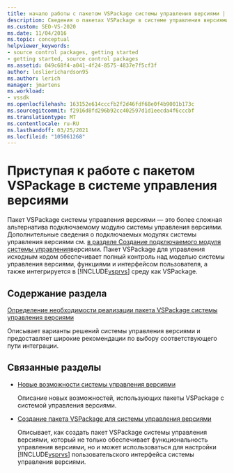```yaml
---
title: начало работы с пакетом VSPackage системы управления версиями | Документация Майкрософт
description: Сведения о пакетах VSPackage в системе управления версиями в Visual Studio и о том, как они являются более расширенной альтернативой подключаемым модулям системы управления версиями.
ms.custom: SEO-VS-2020
ms.date: 11/04/2016
ms.topic: conceptual
helpviewer_keywords:
- source control packages, getting started
- getting started, source control packages
ms.assetid: 049c68f4-a041-4f24-8575-4837e7f5cf3f
author: leslierichardson95
ms.author: lerich
manager: jmartens
ms.workload:
- vssdk
ms.openlocfilehash: 163152e614cccfb2f2d46fdf68e0f4b9001b173c
ms.sourcegitcommit: f2916d8fd296b92cc402597d1d1eecda4f6cccbf
ms.translationtype: MT
ms.contentlocale: ru-RU
ms.lasthandoff: 03/25/2021
ms.locfileid: "105061268"
---
```

# <a name="get-started-with-source-control-vspackages"></a>Приступая к работе с пакетом VSPackage в системе управления версиями

Пакет VSPackage системы управления версиями — это более сложная альтернатива подключаемому модулю системы управления версиями. Дополнительные сведения о подключаемых модулях системы управления версиями см. [в разделе Создание подключаемого модуля системы управления](../../extensibility/internals/creating-a-source-control-plug-in.md)версиями. Пакет VSPackage для управления исходным кодом обеспечивает полный контроль над моделью системы управления версиями, функциями и интерфейсом пользователя, а также интегрируется в [!INCLUDE[vsprvs](../../code-quality/includes/vsprvs_md.md)] среду как VSPackage.

## <a name="in-this-section"></a>Содержание раздела

[Определение необходимости реализации пакета VSPackage системы управления версиями](../../extensibility/internals/determining-whether-to-implement-a-source-control-vspackage.md)

Описывает варианты решений системы управления версиями и предоставляет широкие рекомендации по выбору соответствующего пути интеграции.

## <a name="related-sections"></a>Связанные разделы

- [Новые возможности системы управления версиями](../../extensibility/internals/what-s-new-in-source-control.md)

   Описание новых возможностей, использующих пакеты VSPackage с системой управления версиями.

- [Создание пакета VSPackage для системы управления версиями](../../extensibility/internals/creating-a-source-control-vspackage.md)

   Описывает, как создать пакет VSPackage системы управления версиями, который не только обеспечивает функциональность управления версиями, но и может использоваться для настройки [!INCLUDE[vsprvs](../../code-quality/includes/vsprvs_md.md)] пользовательского интерфейса системы управления версиями.
